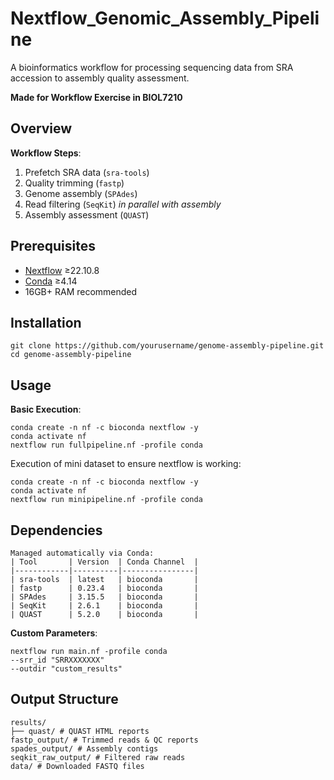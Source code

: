 # Nextflow_Genomic_Assembly_Pipeline

A bioinformatics workflow for processing sequencing data from SRA accession to assembly quality assessment.

**Made for Workflow Exercise in BIOL7210**

## Overview
**Workflow Steps**:
1. Prefetch SRA data (`sra-tools`)
2. Quality trimming (`fastp`)
3. Genome assembly (`SPAdes`)
4. Read filtering (`SeqKit`) *in parallel with assembly*
5. Assembly assessment (`QUAST`)

## Prerequisites
- [Nextflow](https://www.nextflow.io/) ≥22.10.8
- [Conda](https://docs.conda.io/en/latest/) ≥4.14
- 16GB+ RAM recommended

## Installation

```
git clone https://github.com/yourusername/genome-assembly-pipeline.git
cd genome-assembly-pipeline
```

## Usage
**Basic Execution**:
```
conda create -n nf -c bioconda nextflow -y
conda activate nf
nextflow run fullpipeline.nf -profile conda
```

Execution of mini dataset to ensure nextflow is working:

```
conda create -n nf -c bioconda nextflow -y
conda activate nf
nextflow run minipipeline.nf -profile conda
```

## Dependencies
```
Managed automatically via Conda:
| Tool       | Version  | Conda Channel  |
|------------|----------|----------------|
| sra-tools  | latest   | bioconda       |
| fastp      | 0.23.4   | bioconda       |
| SPAdes     | 3.15.5   | bioconda       |
| SeqKit     | 2.6.1    | bioconda       |
| QUAST      | 5.2.0    | bioconda       |

```

**Custom Parameters**:

```
nextflow run main.nf -profile conda
--srr_id "SRRXXXXXXX"
--outdir "custom_results"
```

## Output Structure

```
results/
├── quast/ # QUAST HTML reports
fastp_output/ # Trimmed reads & QC reports
spades_output/ # Assembly contigs
seqkit_raw_output/ # Filtered raw reads
data/ # Downloaded FASTQ files
```
